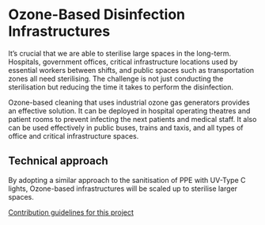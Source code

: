 # Ozone-Based Disinfection Infrastructures


It’s crucial that we are able to sterilise large spaces in the long-term. Hospitals, government offices, critical infrastructure locations used by essential workers between shifts, and public spaces such as transportation zones all need sterilising. The challenge is not just conducting the sterilisation but reducing the time it takes to perform the disinfection.

Ozone-based cleaning that uses industrial ozone gas generators provides an effective solution. It can be deployed in hospital operating theatres and patient rooms to prevent infecting the next patients and medical staff. It also can be used effectively in public buses, trains and taxis, and all types of office and critical infrastructure spaces.

Technical approach
--------------------

By adopting a similar approach to the sanitisation of PPE with UV-Type C lights, Ozone-based infrastructures will be scaled up to sterilise larger spaces.


[Contribution guidelines for this project](Arduino_Code/README.md)
